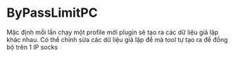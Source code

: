 # ByPassLimitPC

Mặc định mỗi lần chạy một profile mới plugin sẽ tạo ra các dữ liệu giả lập khác nhau. Có thể chỉnh sửa các dữ liệu giả lập để mà tool tự tạo ra để đồng bộ trên 1 IP socks
